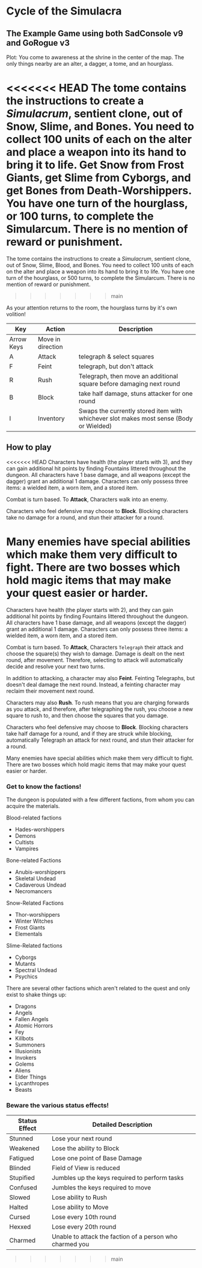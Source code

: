 # Cycle of the Simulacra
## The Example Game using both SadConsole v9 and GoRogue v3

Plot: You come to awareness at the shrine in the center of the map. The only things nearby are an alter, a dagger, a tome, and an hourglass.
 
<<<<<<< HEAD
The tome contains the instructions to create a _Simulacrum_, sentient clone, out of Snow, Slime, and Bones. 
You need to collect 100 units of each on the alter and place a weapon into its hand to bring it to life. 
Get Snow from Frost Giants, get Slime from Cyborgs, and get Bones from Death-Worshippers.
You have one turn of the hourglass, or 100 turns, to complete the Simularcum. 
There is no mention of reward or punishment.
=======
The tome contains the instructions to create a _Simulacrum_, sentient clone, out of Snow, Slime, Blood, and Bones. You need to collect 100 units of each on the alter and place a weapon into its hand to bring it to life. You have one turn of the hourglass, or 500 turns, to complete the Simularcum. There is no mention of reward or punishment.
>>>>>>> main

As your attention returns to the room, the hourglass turns by it's own volition!

| Key | Action | Description | 
| --- | --- | --- |
| Arrow Keys | Move in direction | 
| A | Attack | telegraph & select squares |
| F | Feint | telegraph, but don't attack | 
| R | Rush | Telegraph, then move an additional square before damaging next round
| B | Block | take half damage, stuns attacker for one round |
| I | Inventory | Swaps the currently stored item with whichever slot makes most sense (Body or Wielded) |

## How to play

<<<<<<< HEAD
Characters have health (the player starts with 3), and they can gain additional hit points by finding Fountains littered throughout the dungeon. 
All characters have 1 base damage, and all weapons (except the dagger) grant an additional 1 damage. 
Characters can only possess three items: a wielded item, a worn item, and a stored item.

Combat is turn based. 
To __Attack__, Characters walk into an enemy.

Characters who feel defensive may choose to __Block__. 
Blocking characters take no damage for a round, and stun their attacker for a round. 

Many enemies have special abilities which make them very difficult to fight. 
There are two bosses which hold magic items that may make your quest easier or harder.
=======
Characters have health (the player starts with 2), and they can gain additional hit points by finding Fountains littered throughout the dungeon. All characters have 1 base damage, and all weapons (except the dagger) grant an additional 1 damage. Characters can only possess three items: a wielded item, a worn item, and a stored item.

Combat is turn based. To __Attack__, Characters `Telegraph` their attack and choose the square(s) they wish to damage. Damage is dealt on the next round, after movement. Therefore, selecting to attack will automatically decide and resolve your next two turns.

In addition to attacking, a character may also __Feint__. Feinting Telegraphs, but doesn't deal damage the next round. Instead, a feinting character may reclaim their movement next round.

Characters may also __Rush__. To rush means that you are charging forwards as you attack, and therefore, after telegraphing the rush, you choose a new square to rush to, and then choose the squares that you damage. 

Characters who feel defensive may choose to __Block__. Blocking characters take half damage for a round, and if they are struck while blocking, automatically Telegraph an attack for next round, and stun their attacker for a round. 

Many enemies have special abilities which make them very difficult to fight. There are two bosses which hold magic items that may make your quest easier or harder.

### Get to know the factions!

The dungeon is populated with a few different factions, from whom you can acquire the materials.

Blood-related factions
- Hades-worshippers
- Demons
- Cultists
- Vampires

Bone-related Factions
- Anubis-worshippers
- Skeletal Undead
- Cadaverous Undead
- Necromancers

Snow-Related Factions
- Thor-worshippers
- Winter Witches
- Frost Giants
- Elementals

Slime-Related factions
- Cyborgs
- Mutants
- Spectral Undead
- Psychics

There are several other factions which aren't related to the quest and only exist to shake things up:
- Dragons
- Angels
- Fallen Angels
- Atomic Horrors
- Fey
- Killbots
- Summoners
- Illusionists
- Invokers
- Golems
- Aliens
- Elder Things
- Lycanthropes
- Beasts

### Beware the various status effects!

| Status Effect | Detailed Description | 
|---|---|
| Stunned | Lose your next round |
| Weakened | Lose the ability to Block |
| Fatigued | Lose one point of Base Damage |  
| Blinded | Field of View is reduced |
| Stupified | Jumbles up the keys required to perform tasks |
| Confused | Jumbles the keys required to move | 
| Slowed | Lose ability to Rush |  
| Halted | Lose ability to Move |
| Cursed | Lose every 10th round | 
| Hexxed | Lose every 20th round | 
| Charmed | Unable to attack the faction of a person who charmed you |
>>>>>>> main
